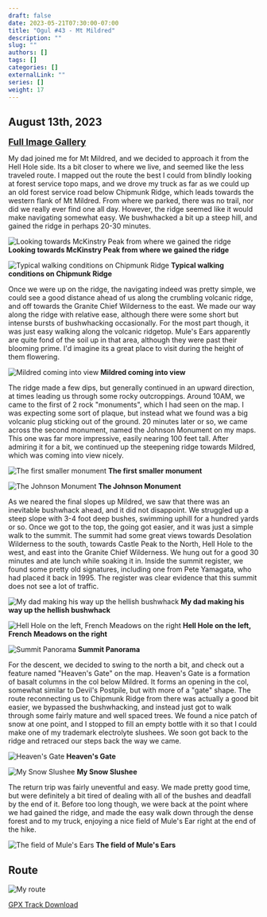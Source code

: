 ```yaml
---
draft: false
date: 2023-05-21T07:30:00-07:00
title: "Ogul #43 - Mt Mildred"
description: ""
slug: ""
authors: []
tags: []
categories: []
externalLink: ""
series: []
weight: 17
---
```

## August 13th, 2023

<a href="../galleries/mildred-gallery/"><font size="4"><b>Full Image Gallery</b></font></a>

My dad joined me for Mt Mildred, and we decided to approach it from the Hell Hole side. Its a bit closer to where we live, and seemed like the less traveled route. I mapped out the route the best I could from blindly looking at forest service topo maps, and we drove my truck as far as we could up an old forest service road below Chipmunk Ridge, which leads towards the western flank of Mt Mildred. From where we parked, there was no trail, nor did we really ever find one all day. However, the ridge seemed like it would make navigating somewhat easy. We bushwhacked a bit up a steep hill, and gained the ridge in perhaps 20-30 minutes.

![Looking towards McKinstry Peak from where we gained the ridge](https://s3.us-west-1.wasabisys.com/web-assets/mildred-8-13-23/PXL_20230813_154827485.jpg?classes=shadow)
**Looking towards McKinstry Peak from where we gained the ridge**

![Typical walking conditions on Chipmunk Ridge](https://s3.us-west-1.wasabisys.com/web-assets/mildred-8-13-23/PXL_20230813_164246033.jpg?classes=shadow)
**Typical walking conditions on Chipmunk Ridge**

Once we were up on the ridge, the navigating indeed was pretty simple, we could see a good distance ahead of us along the crumbling volcanic ridge, and off towards the Granite Chief Wilderness to the east. We made our way along the ridge with relative ease, although there were some short but intense bursts of bushwhacking occasionally. For the most part though, it was just easy walking along the volcanic ridgetop. Mule's Ears apparently are quite fond of the soil up in that area, although they were past their blooming prime. I'd imagine its a great place to visit during the height of them flowering. 

![Mildred coming into view](https://s3.us-west-1.wasabisys.com/web-assets/mildred-8-13-23/PXL_20230813_165808490.jpg?classes=shadow)
**Mildred coming into view**

The ridge made a few dips, but generally continued in an upward direction, at times leading us through some rocky outcroppings. Around 10AM, we came to the first of 2 rock "monuments", which I had seen on the map. I was expecting some sort of plaque, but instead what we found was a big volcanic plug sticking out of the ground. 20 minutes later or so, we came across the second monument, named the Johnson Monument on my maps. This one was far more impressive, easily nearing 100 feet tall. After admiring it for a bit, we continued up the steepening ridge towards Mildred, which was coming into view nicely. 

![The first smaller monument](https://s3.us-west-1.wasabisys.com/web-assets/mildred-8-13-23/PXL_20230813_171957723.jpg?classes=shadow)
**The first smaller monument**

![The Johnson Monument](https://s3.us-west-1.wasabisys.com/web-assets/mildred-8-13-23/PXL_20230813_174324408.jpg?classes=shadow)
**The Johnson Monument**

As we neared the final slopes up Mildred, we saw that there was an inevitable bushwhack ahead, and it did not disappoint. We struggled up a steep slope with 3-4 foot deep bushes, swimming uphill for a hundred yards or so. Once we got to the top, the going got easier, and it was just a simple walk to the summit. The summit had some great views towards Desolation Wilderness to the south, towards Castle Peak to the North, Hell Hole to the west, and east into the Granite Chief Wilderness. We hung out for a good 30 minutes and ate lunch while soaking it in. Inside the summit register, we found some pretty old signatures, including one from Pete Yamagata, who had placed it back in 1995. The register was clear evidence that this summit does not see a lot of traffic.

![My dad making his way up the hellish bushwhack](https://s3.us-west-1.wasabisys.com/web-assets/mildred-8-13-23/PXL_20230813_180634246.jpg?classes=shadow)
**My dad making his way up the hellish bushwhack**

![Hell Hole on the left, French Meadows on the right](https://s3.us-west-1.wasabisys.com/web-assets/mildred-8-13-23/PXL_20230813_181513278.jpg?classes=shadow)
**Hell Hole on the left, French Meadows on the right**

![Summit Panorama](https://s3.us-west-1.wasabisys.com/web-assets/mildred-8-13-23/PXL_20230813_183213223.PANO.jpg?classes=shadow)
**Summit Panorama**

For the descent, we decided to swing to the north a bit, and check out a feature named "Heaven's Gate" on the map. Heaven's Gate is a formation of basalt columns in the col below Mildred. It forms an opening in the col, somewhat similar to Devil's Postpile, but with more of a "gate" shape. The route reconnecting us to Chipmunk Ridge from there was actually a good bit easier, we bypassed the bushwhacking, and instead just got to walk through some fairly mature and well spaced trees. We found a nice patch of snow at one point, and I stopped to fill an empty bottle with it so that I could make one of my trademark electrolyte slushees. We soon got back to the ridge and retraced our steps back the way we came.

![Heaven's Gate](https://s3.us-west-1.wasabisys.com/web-assets/mildred-8-13-23/PXL_20230813_191925933.jpg?classes=shadow)
**Heaven's Gate**

![My Snow Slushee](https://s3.us-west-1.wasabisys.com/web-assets/mildred-8-13-23/PXL_20230813_193534923.MP.jpg?classes=shadow)
**My Snow Slushee**

The return trip was fairly uneventful and easy. We made pretty good time, but were definitely a bit tired of dealing with all of the bushes and deadfall by the end of it. Before too long though, we were back at the point where we had gained the ridge, and made the easy walk down through the dense forest and to my truck, enjoying a nice field of Mule's Ear right at the end of the hike.

![The field of Mule's Ears](https://s3.us-west-1.wasabisys.com/web-assets/mildred-8-13-23/PXL_20230813_215311161.jpg?classes=shadow)
**The field of Mule's Ears**

## Route
![My route](https://s3.us-west-1.wasabisys.com/web-assets/mildred-8-13-23/mildred_route.jpg?classes=shadow)

[GPX Track Download](https://s3.us-west-1.wasabisys.com/web-assets/mildred-8-13-23/mildred-8-13-23.gpx)